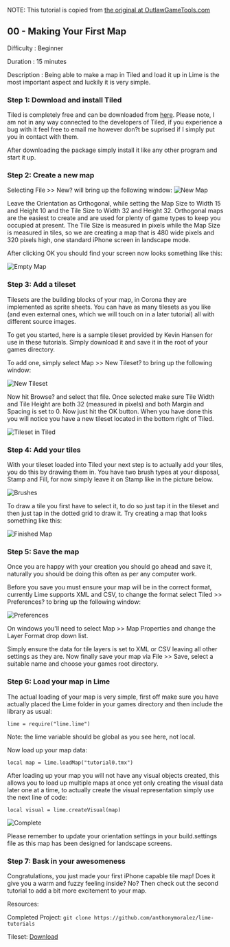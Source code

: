 NOTE: This tutorial is copied from [the original at OutlawGameTools.com](http://lime.outlawgametools.com/tutorials/00-making-your-first-map/)

## 00 - Making Your First Map 
Difficulty
: Beginner

Duration
: 15 minutes

Description
: Being able to make a map in Tiled and load it up in Lime is the most important aspect and luckily it is very simple.

### Step 1: Download and install Tiled

Tiled is completely free and can be downloaded from [here](http://www.mapeditor.org/). Please note, I am not in any way connected to the developers of Tiled, if you experience a bug with it feel free to email me however don?t be suprised if I simply put you in contact with them.

After downloading the package simply install it like any other program and start it up.

### Step 2: Create a new map

Selecting File >> New? will bring up the following window:
![New Map](http://lime.outlawgametools.com/tutorials/0/images/newMap.jpg)

Leave the Orientation as Orthogonal, while setting the Map Size to Width 15 and Height 10 and the Tile Size to Width 32 and Height 32.
Orthogonal maps are the easiest to create and are used for plenty of game types to keep you occupied at present. The Tile Size is measured in pixels while the Map Size is measured in tiles, so we are creating a map that is 480 wide pixels and 320 pixels high, one standard iPhone screen in landscape mode.

After clicking OK you should find your screen now looks something like this:

![Empty Map](http://lime.outlawgametools.com/tutorials/0/images/emptyMap.jpg)

### Step 3: Add a tileset

Tilesets are the building blocks of your map, in Corona they are implemented as sprite sheets. You can have as many tilesets as you like (and even external ones, which we will touch on in a later tutorial) all with different source images.

To get you started, here is a sample tileset provided by Kevin Hansen for use in these tutorials. Simply download it and save it in the root of your games directory.

To add one, simply select Map >> New Tileset? to bring up the following window:

![New Tileset](http://lime.outlawgametools.com/tutorials/0/images/newTileset.jpg)

Now hit Browse? and select that file. Once selected make sure Tile Width and Tile Height are both 32 (measured in pixels) and both Margin and Spacing is set to 0. Now just hit the OK button.
When you have done this you will notice you have a new tileset located in the bottom right of Tiled.

![Tileset in Tiled](http://lime.outlawgametools.com/tutorials/0/images/tileset.jpg)

### Step 4: Add your tiles

With your tileset loaded into Tiled your next step is to actually add your tiles, you do this by drawing them in. You have two brush types at your disposal, Stamp and Fill, for now simply leave it on Stamp like in the picture below.

![Brushes](http://lime.outlawgametools.com/tutorials/0/images/brushes.jpg)

To draw a tile you first have to select it, to do so just tap it in the tileset and then just tap in the dotted grid to draw it.
Try creating a map that looks something like this:

![Finished Map](http://lime.outlawgametools.com/tutorials/0/images/finishedMap.jpg)

### Step 5: Save the map

Once you are happy with your creation you should go ahead and save it, naturally you should be doing this often as per any computer work.

Before you save you must ensure your map will be in the correct format, currently Lime supports XML and CSV, to change the format select Tiled >> Preferences? to bring up the following window:

![Preferences](http://lime.outlawgametools.com/tutorials/0/images/preferences.jpg)

On windows you'll need to select Map >> Map Properties and change the Layer Format drop down list. 

Simply ensure the data for tile layers is set to XML or CSV leaving all other settings as they are.
Now finally save your map via File >> Save, select a suitable name and choose your games root directory.

### Step 6: Load your map in Lime

The actual loading of your map is very simple, first off make sure you have actually placed the Lime folder in your games directory and then include the library as usual:

```
lime = require("lime.lime")
```

Note: the lime variable should be global as you see here, not local.

Now load up your map data:

```
local map = lime.loadMap("tutorial0.tmx")
```
 

After loading up your map you will not have any visual objects created, this allows you to load up multiple maps at once yet only creating the visual data later one at a time, to actually create the visual representation simply use the next line of code:

```
local visual = lime.createVisual(map)
```
![Complete](http://lime.outlawgametools.com/tutorials/0/images/complete.jpg)

Please remember to update your orientation settings in your build.settings file as this map has been designed for landscape screens.

### Step 7: Bask in your awesomeness

Congratulations, you just made your first iPhone capable tile map! Does it give you a warm and fuzzy feeling inside? No? Then check out the second tutorial to add a bit more excitement to your map.

Resources:

Completed Project: `git clone https://github.com/anthonymoralez/lime-tutorials`

Tileset: [Download](http://lime.outlawgametools.com/tutorials/0/resources/tileset-platformer.png)

